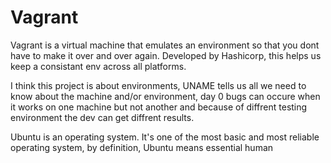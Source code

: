 # Vagrant

Vagrant is a virtual machine that emulates an environment so that you dont have to make it over and over again. Developed by Hashicorp, this helps us keep a consistant env across all platforms.

I think this project is about environments, UNAME tells us all we need to know about the machine and/or environment, day 0 bugs can occure when it works on one machine but not another and because of diffrent testing environment the dev can get diffrent results.

Ubuntu is an operating system. It's one of the most basic and most reliable operating system, by definition, Ubuntu means essential human 
